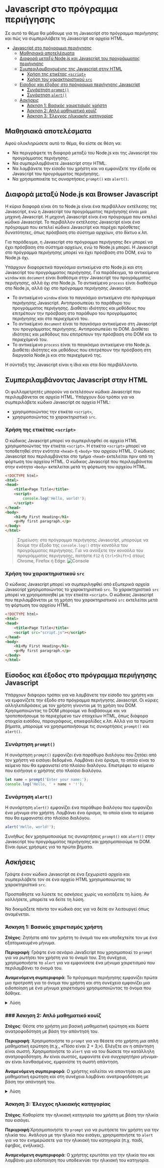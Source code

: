 # Javascript στο πρόγραμμα περιήγησης

Σε αυτό το θέμα θα μάθουμε για τη Javascript στο πρόγραμμα περιήγησης και πώς να συμπεριλάβετε τη Javascript σε αρχεία HTML.

- [Javascript στο πρόγραμμα περιήγησης](#Javascript-στο-πρόγραμμα-περιήγησης)
  - [Μαθησιακά αποτελέσματα](#Μαθησιακά-αποτελέσματα)
  - [Διαφορά μεταξύ Node.js και Javascript του προγράμματος περιήγησης](#Διαφορά-μεταξύ-Node.js-και-Javascript-του-προγράμματος-περιήγησης)
  - [Συμπεριλαμβανομένης της Javascript στην HTML](#Συμπεριλαμβανομένης-της-Javascript-στην-HTML)
    - [Χρήση της ετικέτας `<script>`](#Χρήση-της-ετικέτας-`<script>`)
    - [Χρήση του χαρακτηριστικού `src`](#Χρήση-του-χαρακτηριστικού-`src`)
  - [Είσοδος και έξοδος στο πρόγραμμα περιήγησης Javascript](#Είσοδος-και-έξοδος-στο-πρόγραμμα-περιήγησης-Javascript)
    - [Συνάρτηση `prompt()`](#Συνάρτηση-`prompt()`)
    - [Συνάρτηση `alert()`](#Συνάρτηση-`alert()`)
  - [Ασκήσεις](#Ασκήσεις)
    - [Άσκηση 1: Βασικός χαιρετισμός χρήστη](#Άσκηση-1-:-Βασικός-χαιρετισμός-χρήστη)
    - [Άσκηση 2: Απλό μαθηματικό κουίζ](#Άσκηση-2-:-Απλό-μαθηματικό-κουίζ)
    - [Άσκηση 3: Έλεγχος ηλικιακής κατηγορίας](#Άσκηση-3-:-Έλεγχος-ηλικιακής-κατηγορίας)


## Μαθησιακά αποτελέσματα

Αφού ολοκληρώσετε αυτό το θέμα, θα είστε σε θέση να:

- Να περιγράψετε τη διαφορά μεταξύ του Node.js και της Javascript του προγράμματος περιήγησης.
- Να συμπεριλαμβάνετε Javascript στην HTML.
- Να λαμβάνετε την είσοδο του χρήστη και να εμφανίζετε την έξοδο σε Javascript του προγράμματος περιήγησης.
- Να χρησιμοποιείτε τις συναρτήσεις `prompt()` και `alert()`.

## Διαφορά μεταξύ Node.js και Browser Javascript

Η κύρια διαφορά είναι ότι το Node.js είναι ένα περιβάλλον εκτέλεσης της Javascript, ενώ η Javascript του προγράμματος περιήγησης είναι μια μηχανή Javascript. Η μηχανή Javascript είναι ένα πρόγραμμα που εκτελεί κώδικα Javascript. Το περιβάλλον εκτέλεσης Javascript είναι ένα πρόγραμμα που εκτελεί κώδικα Javascript και παρέχει πρόσθετες δυνατότητες, όπως πρόσβαση στο σύστημα αρχείων, στο δίκτυο κ.λπ.

Για παράδειγμα, η Javascript στο πρόγραμμα περιήγησης δεν μπορεί να έχει πρόσβαση στο σύστημα αρχείων, ενώ το Node.js μπορεί. Η Javascript στο πρόγραμμα περιήγησης μπορεί να έχει πρόσβαση στο DOM, ενώ το Node.js όχι.

Υπάρχουν διαφορετικά παγκόσμια αντικείμενα στο Node.js και στη Javascript του προγράμματος περιήγησης. Για παράδειγμα, τα αντικείμενα `window` και `document` είναι διαθέσιμα στην Javascript του προγράμματος περιήγησης, αλλά όχι στο Node.js. Το αντικείμενο `process` είναι διαθέσιμο στο Node.js, αλλά όχι στο πρόγραμμα περιήγησης Javascript.

- Το αντικείμενο `window` είναι το παγκόσμιο αντικείμενο στο πρόγραμμα περιήγησης Javascript. Αντιπροσωπεύει το παράθυρο του προγράμματος περιήγησης. Διαθέτει ιδιότητες και μεθόδους που επιτρέπουν την πρόσβαση στο παράθυρο του προγράμματος περιήγησης και στο περιεχόμενό του.
- Το αντικείμενο `document` είναι το παγκόσμιο αντικείμενο στη Javascript του προγράμματος περιήγησης. Αντιπροσωπεύει το DOM. Διαθέτει ιδιότητες και μεθόδους που επιτρέπουν την πρόσβαση στο DOM και το περιεχόμενό του.
- Το αντικείμενο `process` είναι το παγκόσμιο αντικείμενο στο Node.js. Διαθέτει ιδιότητες και μεθόδους που επιτρέπουν την πρόσβαση στη διεργασία Node.js και στο περιεχόμενό της.

Η σύνταξη της Javascript είναι η ίδια και στα δύο περιβάλλοντα.

## Συμπεριλαμβάνοντας Javascript στην HTML

Οι φυλλομετρητές μπορούν να εκτελέσουν κώδικα Javascript που περιλαμβάνεται σε αρχεία HTML. Υπάρχουν δύο τρόποι για να συμπεριλάβετε κώδικα Javascript σε αρχεία HTML:

- χρησιμοποιώντας την ετικέτα `<script>`,
- χρησιμοποιώντας το χαρακτηριστικό `src`.

### Χρήση της ετικέτας `<script>`

Ο κώδικας Javascript μπορεί να συμπεριληφθεί σε αρχεία HTML χρησιμοποιώντας την ετικέτα `<script>`. Η ετικέτα `<script>` μπορεί να τοποθετηθεί στην ενότητα `<head>` ή `<body>` του αρχείου HTML. Ο κώδικας Javascript που περιλαμβάνεται στο τμήμα `<head>` εκτελείται πριν από τη φόρτωση του αρχείου HTML. Ο κώδικας Javascript που περιλαμβάνεται στην ενότητα `<body>` εκτελείται μετά τη φόρτωση του αρχείου HTML.

```html
<!DOCTYPE html>
<html>
<head>
    <title>Page Title</title>
    <script>
        console.log('Hello, world!');
    </script>
</head>
<body>
    <h1>My First Heading</h1>
    <p>My first paragraph.</p>
</body>
</html>
```
> Σημείωση: στο πρόγραμμα περιήγησης Javascript, μπορούμε να δούμε την έξοδο της `console.log()` στην κονσόλα του προγράμματος περιήγησης. Για να ανοίξετε την κονσόλα του προγράμματος περιήγησης, πατήστε `F12` ή `Ctrl+Shift+I` στους Chrome, Firefox ή Edge.
> ![Console](Console.png)

### Χρήση του χαρακτηριστικού `src`

Ο κώδικας Javascript μπορεί να συμπεριληφθεί από εξωτερικά αρχεία Javascript χρησιμοποιώντας το χαρακτηριστικό `src`. Το χαρακτηριστικό `src` μπορεί να χρησιμοποιηθεί με την ετικέτα `<script>`. Ο κώδικας Javascript που περιλαμβάνεται με τη χρήση του χαρακτηριστικού `src` εκτελείται μετά τη φόρτωση του αρχείου HTML.

```html
<!DOCTYPE html>
<html>
<head>
    <title>Page Title</title>
    <script src="script.js"></script>
</head>
<body>
    <h1>My First Heading</h1>
    <p>My first paragraph.</p>
</body>
</html>
```

## Είσοδος και έξοδος στο πρόγραμμα περιήγησης Javascript

Υπάρχουν διάφοροι τρόποι για να λαμβάνετε την είσοδο του χρήστη και να εμφανίζετε την έξοδο στο πρόγραμμα περιήγησης Javascript. Οι κύριες αλληλεπιδράσεις με τον χρήστη γίνονται με τη χρήση του DOM. Χρησιμοποιώντας το DOM μπορούμε να διαβάσουμε και να τροποποιήσουμε το περιεχόμενο των στοιχείων HTML, όπως διάφορα στοιχεία εισόδου, παραγράφους, επικεφαλίδες κ.λπ. Αλλά για τα πρώτα βήματα, μπορούμε να χρησιμοποιήσουμε τις συναρτήσεις `prompt()` και `alert()`.

### Συνάρτηση `prompt()`

Η συνάρτηση `prompt()` εμφανίζει ένα παράθυρο διαλόγου που ζητάει από τον χρήστη να εισάγει δεδομένα. Λαμβάνει ένα όρισμα, το οποίο είναι το κείμενο που θα εμφανιστεί στο πλαίσιο διαλόγου. Επιστρέφει το κείμενο που εισήγαγε ο χρήστης στο πλαίσιο διαλόγου.

```js
let name = prompt('Enter your name:');
console.log('Hello, ' + name + '!');
```

### Συνάρτηση `alert()`

Η συνάρτηση `alert()` εμφανίζει ένα παράθυρο διαλόγου που εμφανίζει ένα μήνυμα στο χρήστη. Λαμβάνει ένα όρισμα, το οποίο είναι το κείμενο που θα εμφανιστεί στο πλαίσιο διαλόγου.

```js
alert('Hello, world!');
```

Συνήθως δεν χρησιμοποιούμε τις συναρτήσεις `prompt()` και `alert()` στην Javascript του προγράμματος περιήγησης και χρησιμοποιούμε το DOM. Είναι όμως χρήσιμες για τα πρώτα βήματα.

## Ασκήσεις

Γράψτε έναν κώδικα Javascript σε ένα ξεχωριστό αρχείο και συμπεριλάβετε τον σε ένα αρχείο HTML χρησιμοποιώντας το χαρακτηριστικό `src`.

Προσπαθήστε να λύσετε τις ασκήσεις χωρίς να κοιτάξετε τη λύση. Αν κολλήσετε, μπορείτε να δείτε τη λύση.

Να δοκιμάζετε πάντα τον κώδικά σας για να δείτε αν λειτουργεί όπως αναμένεται.

### Άσκηση 1: Βασικός χαιρετισμός χρήστη

**Στόχος**: Ζητήστε από τον χρήστη το όνομά του και υποδεχτείτε τον με ένα εξατομικευμένο μήνυμα.

**Περιγραφή**: Γράψτε ένα σενάριο JavaScript που χρησιμοποιεί το `prompt` για να ρωτήσει τον χρήστη για το όνομά του. Στη συνέχεια, χρησιμοποιήστε το `alert` για να εμφανίσετε ένα μήνυμα χαιρετισμού που περιλαμβάνει το όνομά του.

**Αναμενόμενη συμπεριφορά**: Το πρόγραμμα περιήγησης εμφανίζει πρώτα μια προτροπή για το όνομα του χρήστη και στη συνέχεια εμφανίζει μια ειδοποίηση με ένα μήνυμα χαιρετισμού χρησιμοποιώντας το όνομα που δόθηκε.

<details>

<summary>Λύση</summary>
`app.js`:

```js
// Use prompt to ask the user's name and store it in a variable
const userName = prompt('What is Your name?');

// Use alert to display a greeting message
alert(`Hello, ${userName}!`);
```

`index.html`:

```html
<!DOCTYPE html>
<html>
<head>
    <title>Greeting page</title>
    <script src="app.js"></script>
</head>
<body>
    <h1>This is greeting page</h1>
</body>
</html>
```
![Prompt and Alert](PromptAndAlert.gif)
</details>

### ### Άσκηση 2: Απλό μαθηματικό κουίζ

**Στόχος**: Θέστε στο χρήστη μια βασική μαθηματική ερώτηση και δώστε ανατροφοδότηση με βάση την απάντησή του.

**Περιγραφή**: Χρησιμοποιήστε το `prompt` για να θέσετε στο χρήστη μια απλή μαθηματική ερώτηση (π.χ., «Πόσο είναι 2 + 3;»). Ελέγξτε αν η απάντηση είναι σωστή. Χρησιμοποιήστε το `alert` για να του δώσετε την κατάλληλη ανατροφοδότηση. Αν είναι σωστός, εμφανίστε ένα συγχαρητήριο μήνυμα- αν είναι λανθασμένος, εμφανίστε τη σωστή απάντηση.

**Αναμενόμενη συμπεριφορά**: Ο χρήστης καλείται να απαντήσει σε μια μαθηματική ερώτηση και στη συνέχεια λαμβάνει ανατροφοδότηση με βάση την απάντησή του.


<details>
<summary>Λύση </summary>

`app.js`:

```js
// Ask a simple math question
const userAnswer = prompt('What is 2 + 3?');

// Check the answer and provide feedback
if (parseInt(userAnswer) === 5) {
    alert('Correct! Well done.');
} else {
    alert('Incorrect. The correct answer is 5.');
}
```

> Σημείωση: Η συνάρτηση `parseInt()` μετατρέπει μια συμβολοσειρά σε ακέραιο αριθμό. Για παράδειγμα, η συνάρτηση `parseInt('5')` επιστρέφει `5`. Θα πρέπει να χρησιμοποιήσουμε τη συνάρτηση `parseInt()` επειδή η συνάρτηση `prompt()` επιστρέφει μια συμβολοσειρά.

`index.html`:

```html
<!DOCTYPE html>
<html>
<head>
    <title>Math Quiz</title>
    <script src="app.js"></script>
</head>
<body>
    <h1>This is math quiz</h1>
</body>
</html>
```
</details>

### Άσκηση 3: Έλεγχος ηλικιακής κατηγορίας

**Στόχος**: Καθορίστε την ηλικιακή κατηγορία του χρήστη με βάση την ηλικία που εισάγει.

**Περιγραφή**:Χρησιμοποιήστε το `prompt` για να ρωτήσετε τον χρήστη για την ηλικία του. Ανάλογα με την ηλικία που εισάγει, χρησιμοποιήστε το `alert` για να τον ενημερώσετε για την ηλικιακή του κατηγορία (π.χ. παιδί, έφηβος, ενήλικας).

**Αναμενόμενη συμπεριφορά**: Ο χρήστης ερωτάται για την ηλικία του και λαμβάνει μια ειδοποίηση που υποδεικνύει την ηλικιακή του κατηγορία.
